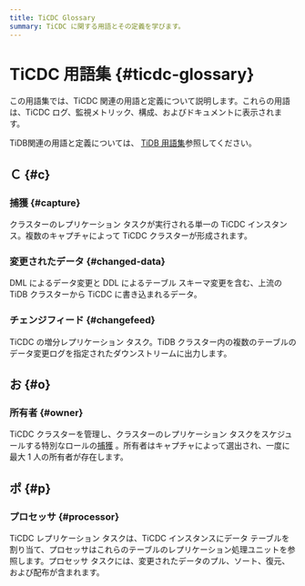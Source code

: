 ```yaml
---
title: TiCDC Glossary
summary: TiCDC に関する用語とその定義を学びます。
---
```


# TiCDC 用語集 {#ticdc-glossary}

この用語集では、TiCDC 関連の用語と定義について説明します。これらの用語は、TiCDC ログ、監視メトリック、構成、およびドキュメントに表示されます。

TiDB関連の用語と定義については、 [TiDB 用語集](/glossary.md)参照してください。

## Ｃ {#c}

### 捕獲 {#capture}

クラスターのレプリケーション タスクが実行される単一の TiCDC インスタンス。複数のキャプチャによって TiCDC クラスターが形成されます。

### 変更されたデータ {#changed-data}

DML によるデータ変更と DDL によるテーブル スキーマ変更を含む、上流の TiDB クラスターから TiCDC に書き込まれるデータ。

### チェンジフィード {#changefeed}

TiCDC の増分レプリケーション タスク。TiDB クラスター内の複数のテーブルのデータ変更ログを指定されたダウンストリームに出力します。

## お {#o}

### 所有者 {#owner}

TiCDC クラスターを管理し、クラスターのレプリケーション タスクをスケジュールする特別なロールの[捕獲](#capture) 。所有者はキャプチャによって選出され、一度に最大 1 人の所有者が存在します。

## ポ {#p}

### プロセッサ {#processor}

TiCDC レプリケーション タスクは、TiCDC インスタンスにデータ テーブルを割り当て、プロセッサはこれらのテーブルのレプリケーション処理ユニットを参照します。プロセッサ タスクには、変更されたデータのプル、ソート、復元、および配布が含まれます。
